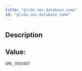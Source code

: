 ```yaml
---
title: "glide.sms.database_name"
id: "glide.sms.database_name"
---
```

## Description



## Value: 
```
SMS_CRICKET
```